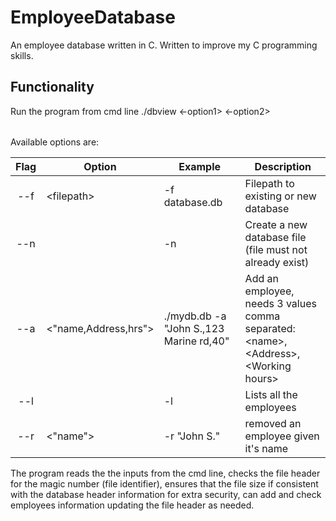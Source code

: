 # EmployeeDatabase
An employee database written in C. Written to improve my C programming skills.

## Functionality

Run the program from cmd line ./dbview <-option1> <-option2> <Option argument>

Available options are:

|Flag | Option           | Example           |Description|
|:---:|------------------|-------------------|-----------|
|--f  |\<filepath\>      |-f database.db     |Filepath to existing or new database|
|--n  |                  |-n                 |Create a new database file (file must not already exist)
|--a  |\<"name,Address,hrs"\>|./mydb.db -a "John S.,123 Marine rd,40"| Add an employee, needs 3 values comma separated:<br> \<name\>,\<Address\>,\<Working hours\>|
|--l  |                 | -l                 | Lists all the employees|
|--r  | \<"name"\>      | -r "John S."       | removed an employee given it's name|

The program reads the the inputs from the cmd line, checks the file header for the magic number (file identifier), ensures that the file size if consistent with the database header information for extra security, can add and check employees information updating the file header as needed.
